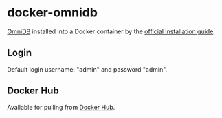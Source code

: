 # docker-omnidb
[OmniDB](http://www.omnidb.com.br/en_index.html) installed into a Docker container by the [official installation guide](http://www.omnidb.com.br/omnidb-usersguide.pdf).

## Login
Default login username: "admin" and password "admin".

## Docker Hub
Available for pulling from [Docker Hub](https://hub.docker.com/r/taivokasper/omnidb/).
